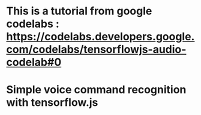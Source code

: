 # This is a tutorial from google codelabs : https://codelabs.developers.google.com/codelabs/tensorflowjs-audio-codelab#0
# Simple voice command recognition with tensorflow.js
